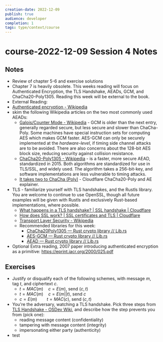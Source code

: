 ```yaml
---
creation-date: 2022-12-09
publish: true
audience: developer
completion: 1
tags: type/context/course
---
```

# course-2022-12-09 Session 4 Notes
## Notes
- Review of chapter 5-6 and exercise solutions
- Chapter 7 is heavily obsolete. This weeks reading will focus on Authenticated Encryption, the TLS Handshake, AEADs, GCM, and ChaCha20-Poly1305. Reading this week will be external to the book.
- External Reading:
- [Authenticated encryption - Wikipedia](https://en.wikipedia.org/wiki/Authenticated_encryption)
- skim the following Wikipedia articles on the two most commonly used AEADs:
    - [Galois/Counter Mode - Wikipedia](https://en.wikipedia.org/wiki/Galois/Counter_Mode#cite_note-1) - GCM is older than the next entry, generally regarded secure, but less secure and slower than ChaCha-Poly. Some machines have special instruction sets for computing AES which makes GCM faster. AES-GCM can only be securely implemented at the *hardware-level*, if timing side channel attacks are to be avoided. There are also concerns about the 128-bit AES block size, reducing security against collision resistance.
    - [ChaCha20-Poly1305 - Wikipedia](https://en.wikipedia.org/wiki/ChaCha20-Poly1305#XChaCha20-Poly1305_%E2%80%93_extended_nonce_variant) - is a faster, more secure AEAD, standardized in 2015. Both algorithms are standardized for use in TLS/SSL, and widely used. The algorithm takes a 256-bit-key, and software implementations are less vulnerable to timing attacks.
    - [It takes two to ChaCha (Poly)](https://blog.cloudflare.com/it-takes-two-to-chacha-poly/) - Cloudflare ChaCha20-Poly and AE explainer.
-  TLS - familiarize yourself with TLS handshakes, and the Rustls library. You are welcome to continue to use OpenSSL, though all future examples will be given with Rustls and exclusively Rust-based implementations, where possible.
    - [What happens in a TLS handshake? | SSL handshake | Cloudflare](https://www.cloudflare.com/learning/ssl/what-happens-in-a-tls-handshake/)
    - [How does SSL work? | SSL certificates and TLS | Cloudflare](https://www.cloudflare.com/learning/ssl/how-does-ssl-work/)
    - [Transport Layer Security - Wikipedia](https://en.wikipedia.org/wiki/Transport_Layer_Security#TLS_1.0)
    - Recommended libraries for this week:
        - [ChaCha20Poly1305 — Rust crypto library // Lib.rs](https://lib.rs/crates/chacha20poly1305)
        - [AES-GCM — Rust crypto library // Lib.rs](https://lib.rs/crates/aes-gcm)
        - [AEAD — Rust crypto library // Lib.rs](https://lib.rs/crates/aead)
- Optional Extra reading, 2007 paper introducing authenticated encryption as a primitive: https://eprint.iacr.org/2000/025.pdf

## Exercises
- Justify or disqualify each of the following schemes, with message $m$, tag $t$, and ciphertext $c$.
    - $t=MAC(m)\quad c=E(m)$, send $(c,t)$
    - $t = MAC(m)\quad c = E(m||t)$, send $c$
    - $c=E(m)\qquad t=MAC(c)$, send $(c,t)$
- You're the adversary, watching a TLS handshake. Pick three steps from [TLS Handshake - OSDev Wiki](https://wiki.osdev.org/TLS_Handshake#Handshake_Overview), and describe how the step prevents you from (pick one):
    - reading message content (confidentiality)
    - tampering with message content (integrity)
    - impersonating either party (authenticity)
- test